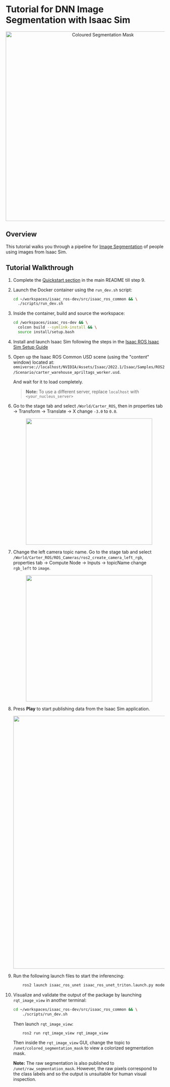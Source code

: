 # Tutorial for DNN Image Segmentation with Isaac Sim

<div align="center"><img alt="Coloured Segmentation Mask" src="../resources/Isaac_sim_peoplesemsegnet_shuffleseg_rqt.png" width="600px" title="U-Net Shuffleseg result in rqt_image_view"/></div>

## Overview

This tutorial walks you through a pipeline for [Image Segmentation](https://github.com/NVIDIA-ISAAC-ROS/isaac_ros_image_segmentation) of people using images from Isaac Sim.

## Tutorial Walkthrough

1. Complete the [Quickstart section](../README.md#quickstart) in the main README till step 9.
2. Launch the Docker container using the `run_dev.sh` script:

    ```bash
    cd ~/workspaces/isaac_ros-dev/src/isaac_ros_common && \
      ./scripts/run_dev.sh
    ```

3. Inside the container, build and source the workspace:  

    ```bash
    cd /workspaces/isaac_ros-dev && \
      colcon build --symlink-install && \
      source install/setup.bash
    ```

4. Install and launch Isaac Sim following the steps in the [Isaac ROS Isaac Sim Setup Guide](https://github.com/NVIDIA-ISAAC-ROS/isaac_ros_common/blob/main/docs/isaac-sim-sil-setup.md)
5. Open up the Isaac ROS Common USD scene (using the "content" window) located at:
   `omniverse://localhost/NVIDIA/Assets/Isaac/2022.1/Isaac/Samples/ROS2/Scenario/carter_warehouse_apriltags_worker.usd`.

   And wait for it to load completely.
   > **Note:** To use a different server, replace `localhost` with `<your_nucleus_server>`
6. Go to the stage tab and select `/World/Carter_ROS`, then in properties tab -> Transform -> Translate -> X change `-3.0` to `0.0`.
    <div align="center"><img src="../resources/Isaac_sim_set_carter.png" width="400px"/></div>

7. Change the left camera topic name. Go to the stage tab and select `/World/Carter_ROS/ROS_Cameras/ros2_create_camera_left_rgb`, properties tab -> Compute Node -> Inputs -> topicName change `rgb_left` to `image`.
    <div align="center"><img src="../resources/Isaac_sim_topic_rename.png" width="400px"/></div>
8. Press **Play** to start publishing data from the Isaac Sim application.
    <div align="center"><img src="../resources/Isaac_sim_image_segmentation.png" width="800px"/></div>

9. Run the following launch files to start the inferencing:

    ```bash
        ros2 launch isaac_ros_unet isaac_ros_unet_triton.launch.py model_name:=peoplesemsegnet_shuffleseg model_repository_paths:=['/tmp/models'] input_binding_names:=['input_2:0'] output_binding_names:=['argmax_1'] network_output_type:='argmax'
    ```

10. Visualize and validate the output of the package by launching `rqt_image_view` in another terminal:

    ```bash
    cd ~/workspaces/isaac_ros-dev/src/isaac_ros_common && \
        ./scripts/run_dev.sh
    ```

    Then launch `rqt_image_view`:

    ```bash
        ros2 run rqt_image_view rqt_image_view
    ```

    Then inside the `rqt_image_view` GUI, change the topic to `/unet/colored_segmentation_mask` to view a colorized segmentation mask.

    **Note:** The raw segmentation is also published to `/unet/raw_segmentation_mask`. However, the raw pixels correspond to the class labels and so the output is unsuitable for human visual inspection.
